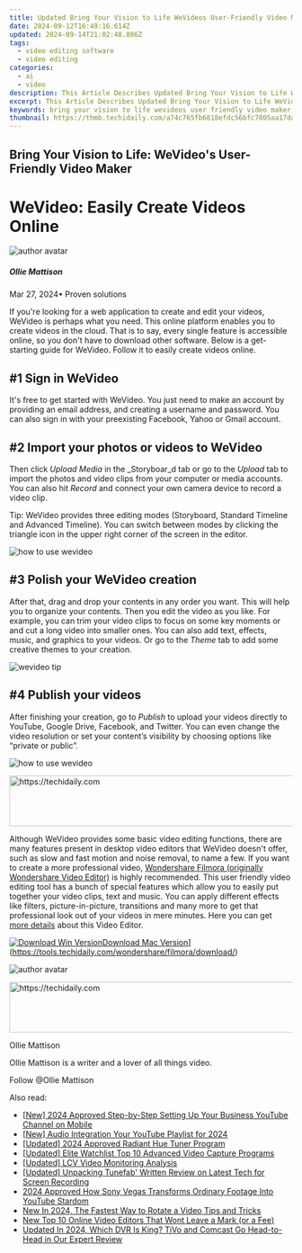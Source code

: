 ```yaml
---
title: Updated Bring Your Vision to Life WeVideos User-Friendly Video Maker for 2024
date: 2024-09-12T16:49:16.614Z
updated: 2024-09-14T21:02:48.886Z
tags: 
  - video editing software
  - video editing
categories: 
  - ai
  - video
description: This Article Describes Updated Bring Your Vision to Life WeVideos User-Friendly Video Maker for 2024
excerpt: This Article Describes Updated Bring Your Vision to Life WeVideos User-Friendly Video Maker for 2024
keywords: bring your vision to life wevideos user friendly video maker,bring your vision to life top free and paid 3d video creators,bring your videos to life with splice video editor for mac download now,bring your vision to life advanced video editing techniques for home movie makers,bring your ideas to life top cartoon video makers for mobile,bring your invitations to life top video maker apps for mobile,mavericks video creator bringing your vision to life
thumbnail: https://thmb.techidaily.com/a74c765fb6818efdc56bfc7805aa17daf214ba70cf5906bbca11c158a428c514.jpg
---
```


## Bring Your Vision to Life: WeVideo's User-Friendly Video Maker

# WeVideo: Easily Create Videos Online

![author avatar](https://images.wondershare.com/filmora/article-images/ollie-mattison.jpg)

##### Ollie Mattison

 Mar 27, 2024• Proven solutions

 If you're looking for a web application to create and edit your videos, WeVideo is perhaps what you need. This online platform enables you to create videos in the cloud. That is to say, every single feature is accessible online, so you don't have to download other software. Below is a get-starting guide for WeVideo. Follow it to easily create videos online.

## #1 Sign in WeVideo

 It's free to get started with WeVideo. You just need to make an account by providing an email address, and creating a username and password. You can also sign in with your preexisting Facebook, Yahoo or Gmail account.

## #2 Import your photos or videos to WeVideo

 Then click _Upload Media_ in the _Storyboar_d tab or go to the _Upload_ tab to import the photos and video clips from your computer or media accounts. You can also hit _Record_ and connect your own camera device to record a video clip.

 Tip: WeVideo provides three editing modes (Storyboard, Standard Timeline and Advanced Timeline). You can switch between modes by clicking the triangle icon in the upper right corner of the screen in the editor.

![how to use wevideo](https://images.wondershare.com/images/multimedia/video-editor/wevideo-add-files.jpg)

## #3 Polish your WeVideo creation

 After that, drag and drop your contents in any order you want. This will help you to organize your contents. Then you edit the video as you like. For example, you can trim your video clips to focus on some key moments or and cut a long video into smaller ones. You can also add text, effects, music, and graphics to your videos. Or go to the _Theme_ tab to add some creative themes to your creation.

![wevideo tip](https://images.wondershare.com/images/multimedia/video-editor/wevideo-effects.jpg)

## #4 Publish your videos

 After finishing your creation, go to _Publish_ to upload your videos directly to YouTube, Google Drive, Facebook, and Twitter. You can even change the video resolution or set your content’s visibility by choosing options like “private or public”.

![how to use wevideo](https://images.wondershare.com/images/multimedia/video-editor/wevideo-publish.jpg)

<!-- affiliate ads begin -->
<a href="https://appsumo.8odi.net/c/5597632/2123750/7443" target="_top" id="2123750">
  <img src="//a.impactradius-go.com/display-ad/7443-2123750" border="0" alt="https://techidaily.com" width="728" height="90"/>
</a>
<img height="0" width="0" src="https://appsumo.8odi.net/i/5597632/2123750/7443" style="position:absolute;visibility:hidden;" border="0" />
<!-- affiliate ads end -->

 Although WeVideo provides some basic video editing functions, there are many features present in desktop video editors that WeVideo doesn't offer, such as slow and fast motion and noise removal, to name a few. If you want to create a more professional video, [Wondershare Filmora (originally Wondershare Video Editor)](https://tools.techidaily.com/wondershare/filmora/download/) is highly recommended. This user friendly video editing tool has a bunch of special features which allow you to easily put together your video clips, text and music. You can apply different effects like filters, picture-in-picture, transitions and many more to get that professional look out of your videos in mere minutes. Here you can get [more details](https://tools.techidaily.com/wondershare/filmora/download/) about this Video Editor.

[![Download Win Version](https://images.wondershare.com/filmora/guide/download-btn-win.jpg)](https://tools.techidaily.com/wondershare/filmora/download/)[Download Mac Version](https://images.wondershare.com/filmora/guide/download-btn-mac.jpg)](https://tools.techidaily.com/wondershare/filmora/download/)

![author avatar](https://images.wondershare.com/filmora/article-images/ollie-mattison.jpg)

<!-- affiliate ads begin -->
<a href="https://appsumo.8odi.net/c/5597632/2118311/7443" target="_top" id="2118311">
  <img src="//a.impactradius-go.com/display-ad/7443-2118311" border="0" alt="https://techidaily.com" width="728" height="90"/>
</a>
<img height="0" width="0" src="https://appsumo.8odi.net/i/5597632/2118311/7443" style="position:absolute;visibility:hidden;" border="0" />
<!-- affiliate ads end -->

Ollie Mattison

Ollie Mattison is a writer and a lover of all things video.

Follow @Ollie Mattison

<ins class="adsbygoogle"
      style="display:block"
      data-ad-client="ca-pub-7571918770474297"
      data-ad-slot="8358498916"
      data-ad-format="auto"
      data-full-width-responsive="true"></ins>

<span class="atpl-alsoreadstyle">Also read:</span>
<div><ul>
<li><a href="https://youtube-docs.techidaily.com/024-approved-step-by-step-setting-up-your-business-youtube-channel-on-mobile/"><u>[New] 2024 Approved Step-by-Step Setting Up Your Business YouTube Channel on Mobile</u></a></li>
<li><a href="https://youtube-zero.techidaily.com/udio-integration-your-youtube-playlist-for-2024/"><u>[New] Audio Integration Your YouTube Playlist for 2024</u></a></li>
<li><a href="https://vp-tips.techidaily.com/updated-2024-approved-radiant-hue-tuner-program/"><u>[Updated] 2024 Approved Radiant Hue Tuner Program</u></a></li>
<li><a href="https://screen-recording.techidaily.com/updated-elite-watchlist-top-10-advanced-video-capture-programs/"><u>[Updated] Elite Watchlist Top 10 Advanced Video Capture Programs</u></a></li>
<li><a href="https://desktop-recording.techidaily.com/updated-lcv-video-monitoring-analysis/"><u>[Updated] LCV Video Monitoring Analysis</u></a></li>
<li><a href="https://on-screen-recording.techidaily.com/updated-unpacking-tunefab-written-review-on-latest-tech-for-screen-recording/"><u>[Updated] Unpacking Tunefab' Written Review on Latest Tech for Screen Recording</u></a></li>
<li><a href="https://youtube-help.techidaily.com/2024-approved-how-sony-vegas-transforms-ordinary-footage-into-youtube-stardom/"><u>2024 Approved How Sony Vegas Transforms Ordinary Footage Into YouTube Stardom</u></a></li>
<li><a href="https://smart-video-creator.techidaily.com/new-in-2024-the-fastest-way-to-rotate-a-video-tips-and-tricks/"><u>New In 2024, The Fastest Way to Rotate a Video Tips and Tricks</u></a></li>
<li><a href="https://smart-video-creator.techidaily.com/new-top-10-online-video-editors-that-wont-leave-a-mark-or-a-fee/"><u>New Top 10 Online Video Editors That Wont Leave a Mark (or a Fee)</u></a></li>
<li><a href="https://smart-video-creator.techidaily.com/updated-in-2024-which-dvr-is-king-tivo-and-comcast-go-head-to-head-in-our-expert-review/"><u>Updated In 2024, Which DVR Is King? TiVo and Comcast Go Head-to-Head in Our Expert Review</u></a></li>
</ul></div>

